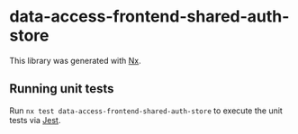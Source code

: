 # data-access-frontend-shared-auth-store

This library was generated with [Nx](https://nx.dev).

## Running unit tests

Run `nx test data-access-frontend-shared-auth-store` to execute the unit tests via [Jest](https://jestjs.io).
